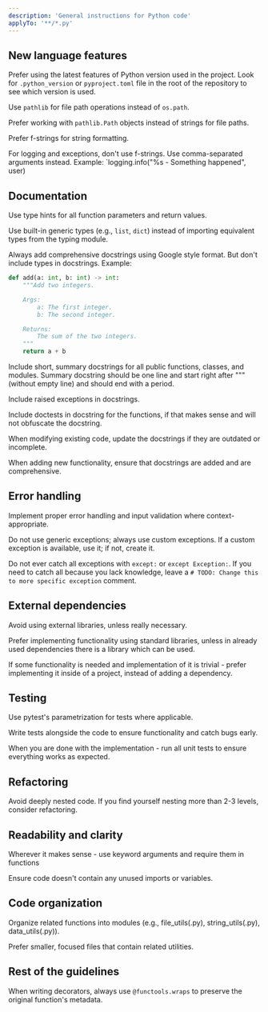 ```yaml
---
description: 'General instructions for Python code'
applyTo: '**/*.py'
---
```


<!-- NOTE: Do not modify this file manually unless you are sure about the changes. Instead, extend python-custom.instructions.md for project-specific dependencies and customizations. -->

## New language features

Prefer using the latest features of Python version used in the project. Look for `.python_version` or `pyproject.toml` file in the root of the repository to see which version is used.

Use `pathlib` for file path operations instead of `os.path`.

Prefer working with `pathlib.Path` objects instead of strings for file paths.

Prefer f-strings for string formatting.

For logging and exceptions, don't use f-strings. Use comma-separated arguments instead. Example: \`logging.info("%s - Something happened", user)

## Documentation

Use type hints for all function parameters and return values.

Use built-in generic types (e.g., `list`, `dict`) instead of importing equivalent types from the typing module.

Always add comprehensive docstrings using Google style format. But don't include types in docstrings. Example:

```python
def add(a: int, b: int) -> int:
    """Add two integers.

    Args:
        a: The first integer.
        b: The second integer.

    Returns:
        The sum of the two integers.
    """
    return a + b
```

Include short, summary docstrings for all public functions, classes, and modules. Summary docstring should be one line and start right after """ (without empty line) and should end with a period.

Include raised exceptions in docstrings.

Include doctests in docstring for the functions, if that makes sense and will not obfuscate the docstring.

When modifying existing code, update the docstrings if they are outdated or incomplete.

When adding new functionality, ensure that docstrings are added and are comprehensive.

## Error handling

Implement proper error handling and input validation where context-appropriate.

Do not use generic exceptions; always use custom exceptions. If a custom exception is available, use it; if not, create it.

Do not ever catch all exceptions with `except:` or `except Exception:`. If you need to catch all because you lack knowledge, leave a `# TODO: Change this to more specific exception` comment.

## External dependencies

Avoid using external libraries, unless really necessary.

Prefer implementing functionality using standard libraries, unless in already used dependencies there is a library which can be used.

If some functionality is needed and implementation of it is trivial - prefer implementing it inside of a project, instead of adding a dependency.

## Testing

Use pytest's parametrization for tests where applicable.

Write tests alongside the code to ensure functionality and catch bugs early.

When you are done with the implementation - run all unit tests to ensure everything works as expected.

## Refactoring

Avoid deeply nested code. If you find yourself nesting more than 2-3 levels, consider refactoring.

## Readability and clarity

Wherever it makes sense - use keyword arguments and require them in functions

Ensure code doesn't contain any unused imports or variables.

## Code organization

Organize related functions into modules (e.g., file_utils(.py), string_utils(.py), data_utils(.py)).

Prefer smaller, focused files that contain related utilities.

## Rest of the guidelines

When writing decorators, always use `@functools.wraps` to preserve the original function's metadata.

